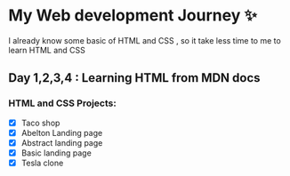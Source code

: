 # My Web development Journey ✨
I already know some basic of HTML and CSS , so it take less time to me to learn 
HTML and CSS

## Day 1,2,3,4 : Learning HTML from MDN docs
### HTML and CSS Projects:
- [x] Taco shop
- [X] Abelton Landing page
- [x] Abstract landing page
- [x] Basic landing page
- [x] Tesla clone 
